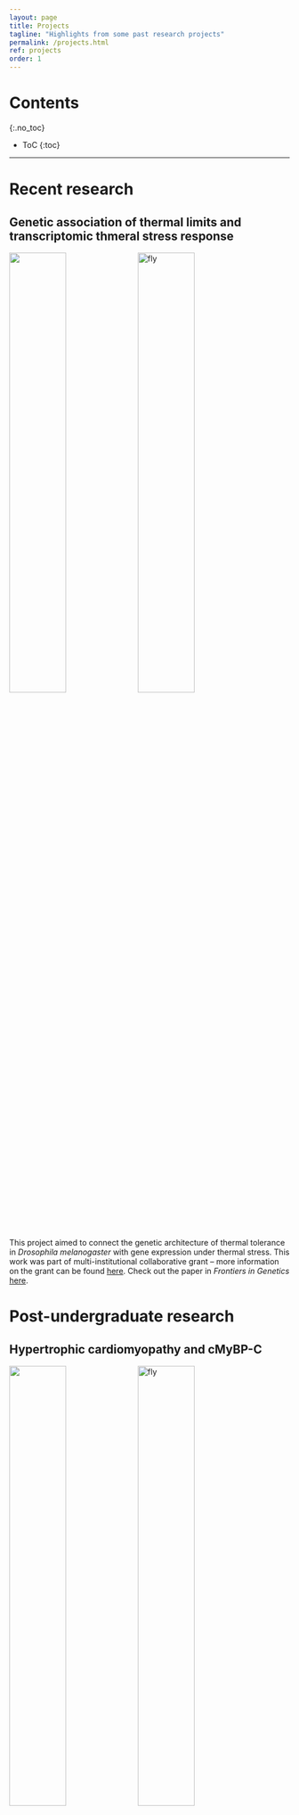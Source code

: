 ```yaml
---
layout: page
title: Projects
tagline: "Highlights from some past research projects"
permalink: /projects.html
ref: projects
order: 1
---
```


# Contents
{:.no_toc}

* ToC
{:toc}

---

# Recent research

## Genetic association of thermal limits and transcriptomic thmeral stress response

<div class="row">
  <img src="https://tsoleary.github.io/projects_page/ctmin_max.png" style="width:45%">
  <img src="https://tsoleary.github.io/projects_page/ora.png" alt="fly" style="width:45%">
</div>

This project aimed to connect the genetic architecture of thermal tolerance in _Drosophila melanogaster_ with gene expression under thermal stress. This work was part of multi-institutional collaborative grant – more information on the grant can be found <a href = "https://www.thermofly.org/" target="_blank">here</a>. Check out the paper in _Frontiers in Genetics_ <a href="publications/lecheta_et_al_2020.pdf" target="_blank"> here</a>.

# Post-undergraduate research

## Hypertrophic cardiomyopathy and cMyBP-C

<div class="row">
  <img src="https://tsoleary.github.io/projects_page/mybpc_sarc.png" style="width:45%">
  <img src="https://tsoleary.github.io/projects_page/mybpc_ind.png" alt="fly" style="width:45%">
</div>

Hypertrophic cardiomyopathy (HCM) is a disease of the heart where the muscle in the ventricle becomes so large that it obstructs the flow of blood. Truncation mutations within the gene _MYBPC3_, which encodes the protein cardiac myosin-binding protein C (cMyBP-C), are a frequent cause of HCM. This research found that these mutations led to reduced cMyBP-C content in the heart muscle of HCM patients. And that decrease in cMyBP-C content corresponded with _in vivo_ increases the sliding velocity of the thin filament across the C-zone of the thick filament.

## Sarcomeric protein turnover

<img src="https://tsoleary.github.io/projects_page/mybpc_turnover.png" alt="fly" style="width:45%">

More recent work has investigated the relative turnover rates of sarcomeric proteins _in vivo_ with mice fed a diet of heavy isotope labeling of an amino acid (D3-Leu).

# Graduate school course work

## Multi-strain vaccine selection on a genotype network

<img src="https://tsoleary.github.io/projects_page/flu_net.png" style="width:75%">

Current strategies to choose strains of a virus for a vaccine involve models of forecasted prevalence without regard to the underlying genotype network of the virus itself.

We used an evolutionary algorithm on an _Influenza A_ genotype network to determine the best strains to select for vaccination. A draft of the paper can be found <a href = "projects_page/Vaccine_Paper.pdf" target="_blank">here</a>. Open source code can be found on <a href = "https://github.com/tsoleary/vaccines" target="_blank">GitHub</a>.

## Balancing selection

<img src="https://tsoleary.github.io/projects_page/season_dom.png" style="width:75%">

What sort of mechanisms maintain polymorphism within a population? Previous work has shown that seasonal changes in the dominance of an allele can stably maintain polymorphism within a population (<a href="http://dx.doi.org/10.1073/pnas.1702994114" target="_blank">Wittmann et al. 2017</a>). We created a similar model to explore the role genetic linkage may play in maintaining polymorphism in this context. A rough draft of our results can be found <a href = "projects_page/season_adapt.pdf" target="_blank">here</a>. Open source code for the model can be found on <a href = "https://github.com/tsoleary/season_adapt" target="_blank">GitHub</a>.
